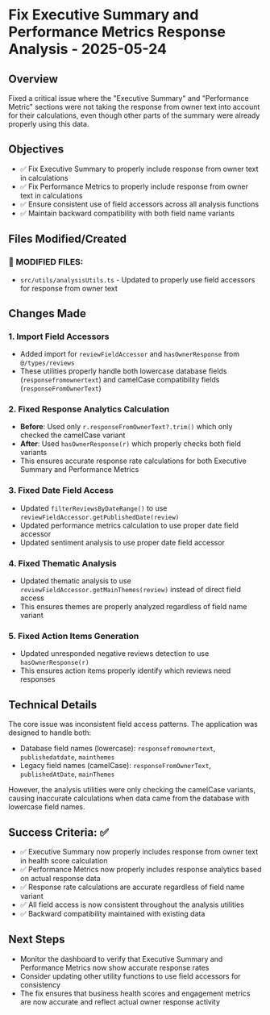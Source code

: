 # Fix Executive Summary and Performance Metrics Response Analysis - 2025-05-24

## Overview
Fixed a critical issue where the "Executive Summary" and "Performance Metric" sections were not taking the response from owner text into account for their calculations, even though other parts of the summary were already properly using this data.

## Objectives
- ✅ Fix Executive Summary to properly include response from owner text in calculations
- ✅ Fix Performance Metrics to properly include response from owner text in calculations
- ✅ Ensure consistent use of field accessors across all analysis functions
- ✅ Maintain backward compatibility with both field name variants

## Files Modified/Created

### 🔄 MODIFIED FILES:
- `src/utils/analysisUtils.ts` - Updated to properly use field accessors for response from owner text

## Changes Made

### 1. Import Field Accessors
- Added import for `reviewFieldAccessor` and `hasOwnerResponse` from `@/types/reviews`
- These utilities properly handle both lowercase database fields (`responsefromownertext`) and camelCase compatibility fields (`responseFromOwnerText`)

### 2. Fixed Response Analytics Calculation
- **Before**: Used only `r.responseFromOwnerText?.trim()` which only checked the camelCase variant
- **After**: Used `hasOwnerResponse(r)` which properly checks both field variants
- This ensures accurate response rate calculations for both Executive Summary and Performance Metrics

### 3. Fixed Date Field Access
- Updated `filterReviewsByDateRange()` to use `reviewFieldAccessor.getPublishedDate(review)`
- Updated performance metrics calculation to use proper date field accessor
- Updated sentiment analysis to use proper date field accessor

### 4. Fixed Thematic Analysis
- Updated thematic analysis to use `reviewFieldAccessor.getMainThemes(review)` instead of direct field access
- This ensures themes are properly analyzed regardless of field name variant

### 5. Fixed Action Items Generation
- Updated unresponded negative reviews detection to use `hasOwnerResponse(r)` 
- This ensures action items properly identify which reviews need responses

## Technical Details
The core issue was inconsistent field access patterns. The application was designed to handle both:
- Database field names (lowercase): `responsefromownertext`, `publishedatdate`, `mainthemes`
- Legacy field names (camelCase): `responseFromOwnerText`, `publishedAtDate`, `mainThemes`

However, the analysis utilities were only checking the camelCase variants, causing inaccurate calculations when data came from the database with lowercase field names.

## Success Criteria: ✅
- ✅ Executive Summary now properly includes response from owner text in health score calculation
- ✅ Performance Metrics now properly includes response analytics based on actual response data
- ✅ Response rate calculations are accurate regardless of field name variant
- ✅ All field access is now consistent throughout the analysis utilities
- ✅ Backward compatibility maintained with existing data

## Next Steps
- Monitor the dashboard to verify that Executive Summary and Performance Metrics now show accurate response rates
- Consider updating other utility functions to use field accessors for consistency
- The fix ensures that business health scores and engagement metrics are now accurate and reflect actual owner response activity
